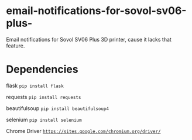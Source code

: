 # email-notifications-for-sovol-sv06-plus-
Email notifications for Sovol SV06 Plus 3D printer, cause it lacks that feature.


# Dependencies

flask
<code>pip install flask</code>

requests
<code>pip install requests</code>

beautifulsoup
<code>pip install beautifulsoup4</code>

selenium
<code>pip install selenium</code>

Chrome Driver
<code>https://sites.google.com/chromium.org/driver/</code>